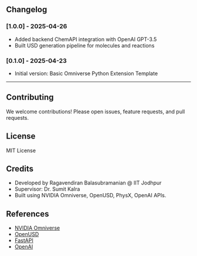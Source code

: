 ## Changelog

### [1.0.0] - 2025-04-26
- Added backend ChemAPI integration with OpenAI GPT-3.5
- Built USD generation pipeline for molecules and reactions

### [0.1.0] - 2025-04-23
- Initial version: Basic Omniverse Python Extension Template

---

## Contributing
We welcome contributions! Please open issues, feature requests, and pull requests.

## License
MIT License

## Credits
- Developed by Ragavendiran Balasubramanian @ IIT Jodhpur
- Supervisor: Dr. Sumit Kalra
- Built using NVIDIA Omniverse, OpenUSD, PhysX, OpenAI APIs.

## References
- [NVIDIA Omniverse](https://www.nvidia.com/en-us/omniverse/)
- [OpenUSD](https://openusd.org/)
- [FastAPI](https://fastapi.tiangolo.com/)
- [OpenAI](https://openai.com/)
